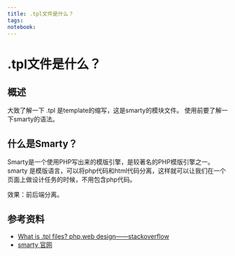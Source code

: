 ```yaml
---
title: .tpl文件是什么？
tags:
notebook:
---
```

# .tpl文件是什么？
## 概述
大致了解一下
.tpl 是template的缩写，这是smarty的模块文件。
使用前要了解一下smarty的语法。

## 什么是Smarty？
Smarty是一个使用PHP写出来的模版引擎，是较著名的PHP模版引擎之一。
smarty 是模版语言，可以将php代码和html代码分离，这样就可以让我们在一个页面上做设计任务的时候，不用包含php代码。

效果：前后端分离。
## 参考资料
- [What is .tpl files? php,web design——stackoverflow](https://stackoverflow.com/questions/1808294/what-is-tpl-files-php-web-design)
- [smarty 官网](https://www.smarty.net/)

